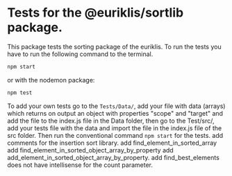 # Tests for the @euriklis/sortlib package.

This package tests the sorting package of the euriklis. To run the tests you have to run the following command to the terminal.

```sh
npm start
```
or with the nodemon package:
```sh
npm test
```
To add your own tests go to the ```Tests/Data/```, add your file with data (arrays) which returns on output an object with properties "scope" and "target" and add the file to the index.js file in the Data folder, then go to the Test/src/, add your tests file with the data and import the file in the index.js file of the src folder. Then run the conventional command ```npm start``` for the tests.
add comments for the insertion sort library.
add find_element_in_sorted_array
add find_element_in_sorted_object_array_by_property
add add_element_in_sorted_object_array_by_property.
add find_best_elements does not have intellisense for the count parameter.